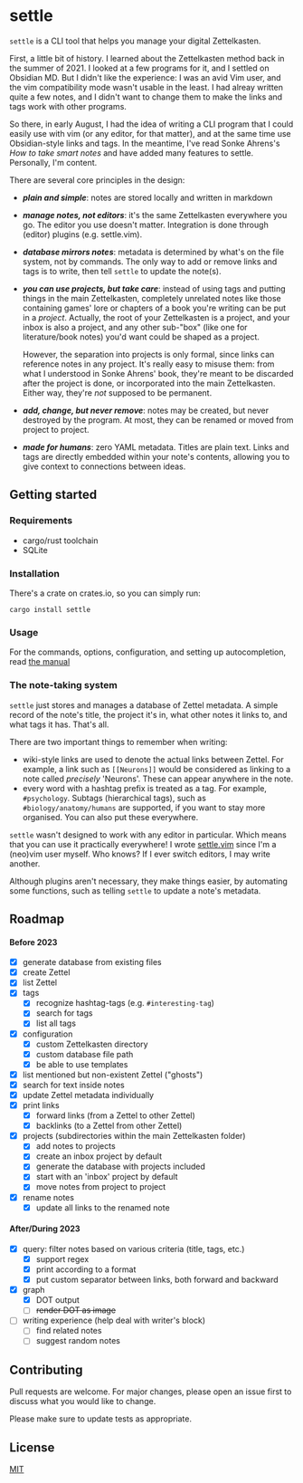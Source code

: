 # settle

`settle` is a CLI tool that helps you manage your digital Zettelkasten.

First, a little bit of history. I learned about the Zettelkasten method back in
the summer of 2021. I looked at a few programs for it, and I settled on Obsidian
MD. But I didn't like the experience: I was an avid Vim user, and the vim
compatibility mode wasn't usable in the least. I had alreay written quite a few
notes, and I didn't want to change them to make the links and tags work with
other programs.

So there, in early August, I had the idea of writing a CLI program that I could
easily use with vim (or any editor, for that matter), and at the same time use
Obsidian-style links and tags. In the meantime, I've read Sonke Ahrens's *How to
take smart notes* and have added many features to settle. Personally, I'm
content.

There are several core principles in the design:

- ***plain and simple***: notes are stored locally and written in markdown

- ***manage notes, not editors***: it's the same Zettelkasten everywhere you go.
    The editor you use doesn't matter. Integration is done through (editor)
    plugins (e.g. settle.vim).

- ***database mirrors notes***: metadata is determined by what's on the file
    system, not by commands. The only way to add or remove links and tags is to
    write, then tell `settle` to update the note(s).

- ***you can use projects, but take care***: instead of using tags and putting
    things in the main Zettelkasten, completely unrelated notes like those
    containing games' lore or chapters of a book you're writing can be put in a
    *project*. Actually, the root of your Zettelkasten is a project, and your
    inbox is also a project, and any other sub-"box" (like one for
    literature/book notes) you'd want could be shaped as a project.

    However, the separation into projects is only formal, since links can
    reference notes in any project. It's really easy to misuse them:
    from what I understood in Sonke Ahrens' book, they're meant to be discarded
    after the project is done, or incorporated into the main Zettelkasten.
    Either way, they're *not* supposed to be permanent.

- ***add, change, but never remove***: notes may be created, but never destroyed
    by the program. At most, they can be renamed or moved from project to
    project.

- ***made for humans***: zero YAML metadata. Titles are plain text. Links and tags
    are directly embedded within your note's contents, allowing you to give
    context to connections between ideas.

## Getting started

### Requirements

* cargo/rust toolchain
* SQLite

### Installation

There's a crate on crates.io, so you can simply run:

```
cargo install settle
```

### Usage

For the commands, options, configuration, and setting up autocompletion, read
[the manual](./doc/SETTLE_MANUAL.md)

### The note-taking system

`settle` just stores and manages a database of Zettel metadata. A simple record
of the note's title, the project it's in, what other notes it links to, and what
tags it has. That's all.

There are two important things to remember when writing:

- wiki-style links are used to denote the actual links between Zettel. For
    example, a link such as `[[Neurons]]` would be considered as linking to a
    note called *precisely* 'Neurons'. These can appear anywhere in the note.
- every word with a hashtag prefix is treated as a tag. For example,
    `#psychology`. Subtags (hierarchical tags), such as
    `#biology/anatomy/humans` are supported, if you want to stay more organised.
    You can also put these everywhere.

`settle` wasn't designed to work with any editor in particular. Which means that
you can use it practically everywhere! I wrote
[settle.vim](https://github.com/xylous/settle.vim) since I'm a (neo)vim user
myself. Who knows? If I ever switch editors, I may write another.

Although plugins aren't necessary, they make things easier, by automating some
functions, such as telling `settle` to update a note's metadata.

## Roadmap

#### Before 2023

- [x] generate database from existing files
- [x] create Zettel
- [x] list Zettel
- [x] tags
    - [x] recognize hashtag-tags (e.g. `#interesting-tag`)
    - [x] search for tags
    - [x] list all tags
- [x] configuration
    - [x] custom Zettelkasten directory
    - [x] custom database file path
    - [x] be able to use templates
- [x] list mentioned but non-existent Zettel ("ghosts")
- [x] search for text inside notes
- [x] update Zettel metadata individually
- [x] print links
    - [x] forward links (from a Zettel to other Zettel)
    - [x] backlinks (to a Zettel from other Zettel)
- [x] projects (subdirectories within the main Zettelkasten folder)
    - [x] add notes to projects
    - [x] create an inbox project by default
    - [x] generate the database with projects included
    - [x] start with an 'inbox' project by default
    - [x] move notes from project to project
- [x] rename notes
    - [x] update all links to the renamed note

#### After/During 2023

- [x] query: filter notes based on various criteria (title, tags, etc.)
    - [x] support regex
    - [x] print according to a format
    - [x] put custom separator between links, both forward and backward
- [x] graph
    - [x] DOT output
    - [ ] ~~render DOT as image~~
- [ ] writing experience (help deal with writer's block)
    - [ ] find related notes
    - [ ] suggest random notes

## Contributing

Pull requests are welcome. For major changes, please open an issue first to
discuss what you would like to change.

Please make sure to update tests as appropriate.

## License

[MIT](LICENSE)
